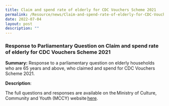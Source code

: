 ```yaml
---
title: Claim and spend rate of elderly for CDC Vouchers Scheme 2021
permalink: /Resource/news/Claim-and-spend-rate-of-elderly-for-CDC-Vouchers-Scheme-2021
date: 2022-07-04
layout: post
description: ""
---
```


### Response to Parliamentary Question on Claim and spend rate of elderly for CDC Vouchers Scheme 2021

**Summary:**
Response to a parliamentary question on elderly households who are 65 years and above, who claimed and spend for CDC Vouchers Scheme 2021. 

**Description**: 

The full questions and responses are available on the Ministry of Culture, Community and Youth (MCCY) website [here](https://www.mccy.gov.sg/about-us/news-and-resources/parliamentary-matters/2022/July/claim-and-spend-rate-of-elderly-for-cdc-vouchers-scheme-2021).
